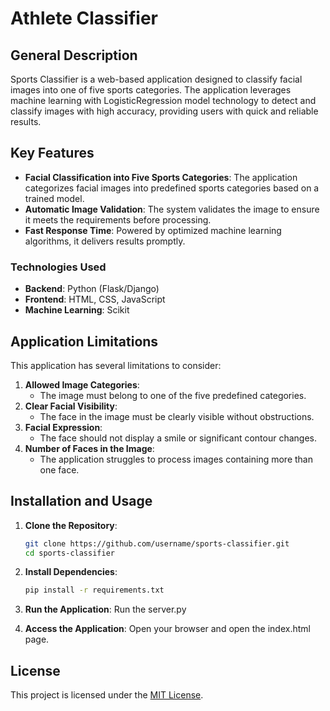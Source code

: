 # Athlete Classifier

## General Description

Sports Classifier is a web-based application designed to classify facial images into one of five sports categories. The application leverages machine learning with LogisticRegression model technology to detect and classify images with high accuracy, providing users with quick and reliable results.

## Key Features

- **Facial Classification into Five Sports Categories**: The application categorizes facial images into predefined sports categories based on a trained model.
- **Automatic Image Validation**: The system validates the image to ensure it meets the requirements before processing.
- **Fast Response Time**: Powered by optimized machine learning algorithms, it delivers results promptly.

### Technologies Used
- **Backend**: Python (Flask/Django)
- **Frontend**: HTML, CSS, JavaScript
- **Machine Learning**: Scikit

## Application Limitations

This application has several limitations to consider:

1. **Allowed Image Categories**: 
   - The image must belong to one of the five predefined categories.
2. **Clear Facial Visibility**: 
   - The face in the image must be clearly visible without obstructions.
3. **Facial Expression**: 
   - The face should not display a smile or significant contour changes.
4. **Number of Faces in the Image**:
   - The application struggles to process images containing more than one face.

## Installation and Usage

1. **Clone the Repository**:
   ```bash
   git clone https://github.com/username/sports-classifier.git
   cd sports-classifier
   ```

2. **Install Dependencies**:
   ```bash
   pip install -r requirements.txt
   ```

3. **Run the Application**:
   Run the server.py

4. **Access the Application**:
   Open your browser and open the index.html page.


## License

This project is licensed under the [MIT License](LICENSE).

